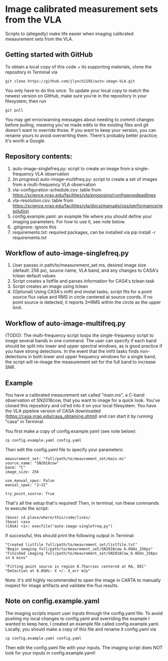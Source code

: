 # Image calibrated measurement sets from the VLA
Scripts to (allegedly) make life easier when imaging calibrated measurement sets from the VLA. 

## Getting started with GitHub
To obtain a local copy of this code + its supporting materials, clone the repository in Terminal via


    git clone https://github.com/jlynch2195/auto-image-VLA.git

You only have to do this once. To update your local copy to match the newest version on GitHub, make sure you're in the repository in your filesystem, then run

    git pull

You may get error/warning messages about needing to commit changes before pulling, meaning you've made edits to the existing files and git doesn't want to override those. If you want to keep your version, you can rename yours to avoid overwriting them. There's probably better practice; it's worth a Google.

## Repository contents:
1. auto-image-singlefreq.py: script to create an image from a single-frequency VLA observation
2. (in progress) auto-image-multifreq.py: script to create a set of images from a multi-frequency VLA observation
3. vla-configuration-schedule.csv: table from https://science.nrao.edu/facilities/vla/proposing/configpropdeadlines
4. vla-resolution.csv: table from https://science.nrao.edu/facilities/vla/docs/manuals/oss/performance/resolution
5. config.example.yaml: an example file where you should define your imaging parameters. For how to use it, see note below.
6. .gitignore: ignore this
7. requirements.txt: required packages, can be installed via pip install -r requirements.txt

## Workflow of auto-image-singlefreq.py
1. User passes in path/to/measurement_set.ms, desired image size (default: 256 px), source name, VLA band, and any changes to CASA's tclean default values
2. Script creates a listfile and parses information for CASA's tclean task
3. Script creates an image using tclean
4. (Optional) Using CASA's imfit and imstat tasks, script fits for a point source flux value and RMS in circle centered at source coords. If no point source is detected, it reports 3*RMS within the circle as the upper limit.

## Workflow of auto-image-multifreq.py
(TODO): The multi-frequency script loops the single-frequency script to image several bands in one command. The user can specify if each band should be split into lower and upper spectral windows, as is good practice if you have strong detections. In the event that the imfit tasks finds non-detections in both lower and upper frequency windows for a single band, the script will re-image the measurement set for the full band to increase SNR.

## Example
You have a calibrated measurement set called "main.ms", a C-band observation of SN2018cow, that you want to image for a quick look. You've cloned this repository and cd'ed into it on your local filesystem. You have the VLA pipeline version of CASA downloaded (https://casa.nrao.edu/casa_obtaining.shtml) and can start it by running "casa" in Terminal.

You first make a copy of config.example.yaml (see note below):

    cp config.example.yaml config.yaml

Then edit the config.yaml file to specify your parameters:

    measurement_set: "full/path/to/meaurement_set/main.ms"
    source_name: "SN2018cow"
    band: "C"
    image_size: 256
    
    use_manual_spws: False
    manual_spws: "2~32"
    
    try_point_source: True

That's all the setup that's required! Then, in terminal, run these commands to execute the script:

    (base) cd place/where/this/code/lives/
    (base) casa
    (CASA) <1>: execfile("auto-image-singlefreq.py")

If successful, this should print the following output in Terminal:

    "Created listfile full/path/to/meaurement_set/listfile.txt"
    "Begin imaging full/path/to/meaurement_set/SN2018cow_6.0GHz_256px"
    "Finished imaging full/path/to/meaurement_set/SN2018cow_6.0GHz_256px in X mins"

    "Fitting point source in region 8.75arcsec centered at RA, DEC" 
    "Detection at 6.0GHz: X +/- X_err mJy"

Note: it's still highly recommended to open the image in CARTA to manually inspect for image artifacts and validate the flux results.


## Note on config.example.yaml
The imaging scripts import user inputs through the config.yaml file. To avoid pushing my local changes to config.yaml and overriding the example I wanted to keep here, I created an example file called config.example.yaml. Locally, you should make a copy of this file and rename it config.yaml via 

    cp config.example.yaml config.yaml

Then edit the config.yaml file with your inputs. The imaging script does NOT look for your inputs in config.example.yaml!
